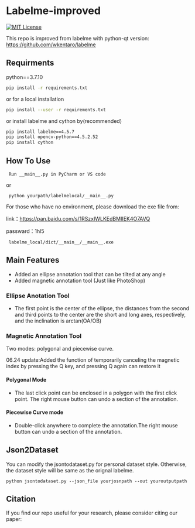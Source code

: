 # Labelme-improved
[![MIT License](https://img.shields.io/badge/license-MIT-green.svg)](https://opensource.org/licenses/MIT) 

This repo is improved from labelme with python-qt version:
https://github.com/wkentaro/labelme

## Requirments
python==3.7.10
```bash
pip install -r requirements.txt
```
or for a local installation
```bash
pip install --user -r requirements.txt
```
or install labelme and cython by(recommended)
```bash
pip install labelme==4.5.7
pip install opencv-python==4.5.2.52
pip install cython
```

## How To Use
```
 Run __main__.py in PyCharm or VS code
```
or
```
 python yourpath/labelmelocal/__main__.py
```
For those who have no environment, please download the exe file from:

link：https://pan.baidu.com/s/1RSzxIWLKEdBMIIEK4O7AVQ 

passward：1hl5
```
 labelme_local/dict/__main__/__main__.exe
```
## Main Features
- Added an ellipse annotation tool that can be tilted at any angle
- Added magnetic annotation tool (Just like PhotoShop)

### Ellipse Anotation Tool 
- The first point is the center of the ellipse, the distances from the second and third points to the center are the 
short and long axes, respectively, and the inclination is arctan(OA/OB)

### Magnetic Annotation Tool
Two modes: polygonal and piecewise curve.

06.24 update:Added the function of temporarily canceling the magnetic index by pressing the Q key, and pressing Q again 
can restore it
#### Polygonal Mode
- The last click point can be enclosed in a polygon with the first click point. The right mouse button can undo a section 
of the annotation.
#### Piecewise Curve mode
- Double-click anywhere to complete the annotation.The right mouse button can undo a section of the annotation.

## Json2Dataset
You can modify the jsontodataset.py for personal dataset style. Otherwise, the dataset style will be same as the orignal labelme.
```
python jsontodataset.py --json_file yourjosnpath --out youroutputpath
```


## Citation
If you find our repo useful for your research, please consider citing our paper:

```

```
